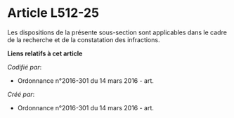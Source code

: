 # Article L512-25

Les dispositions de la présente sous-section sont applicables dans le cadre de la recherche et de la constatation des
infractions.

**Liens relatifs à cet article**

_Codifié par_:

  - Ordonnance n°2016-301 du 14 mars 2016 - art.

_Créé par_:

  - Ordonnance n°2016-301 du 14 mars 2016 - art.

